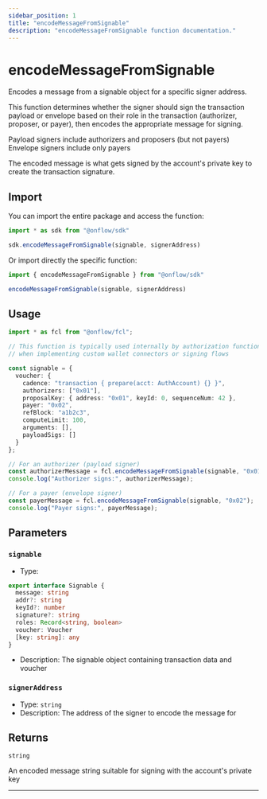 ```yaml
---
sidebar_position: 1
title: "encodeMessageFromSignable"
description: "encodeMessageFromSignable function documentation."
---
```


<!-- THIS DOCUMENT IS AUTO-GENERATED FROM [onflow/sdk/src/wallet-utils/encode-signable.ts](https://github.com/onflow/fcl-js/tree/master/packages/sdk/src/wallet-utils/encode-signable.ts). DO NOT EDIT MANUALLY -->

# encodeMessageFromSignable

Encodes a message from a signable object for a specific signer address.

This function determines whether the signer should sign the transaction payload or envelope
based on their role in the transaction (authorizer, proposer, or payer), then encodes the
appropriate message for signing.

Payload signers include authorizers and proposers (but not payers)
Envelope signers include only payers

The encoded message is what gets signed by the account's private key to create the transaction signature.

## Import

You can import the entire package and access the function:

```typescript
import * as sdk from "@onflow/sdk"

sdk.encodeMessageFromSignable(signable, signerAddress)
```

Or import directly the specific function:

```typescript
import { encodeMessageFromSignable } from "@onflow/sdk"

encodeMessageFromSignable(signable, signerAddress)
```

## Usage

```typescript
import * as fcl from "@onflow/fcl";

// This function is typically used internally by authorization functions
// when implementing custom wallet connectors or signing flows

const signable = {
  voucher: {
    cadence: "transaction { prepare(acct: AuthAccount) {} }",
    authorizers: ["0x01"],
    proposalKey: { address: "0x01", keyId: 0, sequenceNum: 42 },
    payer: "0x02",
    refBlock: "a1b2c3",
    computeLimit: 100,
    arguments: [],
    payloadSigs: []
  }
};

// For an authorizer (payload signer)
const authorizerMessage = fcl.encodeMessageFromSignable(signable, "0x01");
console.log("Authorizer signs:", authorizerMessage);

// For a payer (envelope signer)
const payerMessage = fcl.encodeMessageFromSignable(signable, "0x02");
console.log("Payer signs:", payerMessage);
```

## Parameters

### `signable` 


- Type: 
```typescript
export interface Signable {
  message: string
  addr?: string
  keyId?: number
  signature?: string
  roles: Record<string, boolean>
  voucher: Voucher
  [key: string]: any
}
```
- Description: The signable object containing transaction data and voucher

### `signerAddress` 


- Type: `string`
- Description: The address of the signer to encode the message for


## Returns

`string`


An encoded message string suitable for signing with the account's private key

---